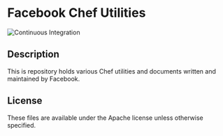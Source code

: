 # Facebook Chef Utilities

![Continuous Integration](https://github.com/facebook/chef-utils/workflows/Continuous%20Integration/badge.svg?event=push)

## Description

This is repository holds various Chef utilities and documents written and
maintained by Facebook.

## License

These files are available under the Apache license unless otherwise specified.
